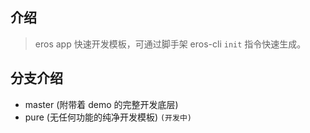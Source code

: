


## 介绍

> eros app 快速开发模板，可通过脚手架 eros-cli `init` 指令快速生成。

## 分支介绍

- master (附带着 demo 的完整开发底层)
- pure (无任何功能的纯净开发模板) `(开发中)`
